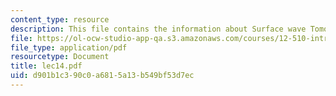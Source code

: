 ```yaml
---
content_type: resource
description: This file contains the information about Surface wave Tomography.
file: https://ol-ocw-studio-app-qa.s3.amazonaws.com/courses/12-510-introduction-to-seismology-spring-2010/d901b1c390c0a6815a13b549bf53d7ec_lec14.pdf
file_type: application/pdf
resourcetype: Document
title: lec14.pdf
uid: d901b1c3-90c0-a681-5a13-b549bf53d7ec
---
```


